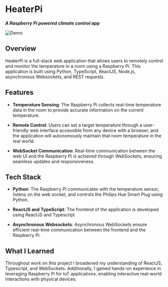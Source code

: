 # HeaterPi
***A Raspberry Pi powered climate control app***

![Demo](https://imageupload.io/ib/mdoNAl3OJSmlscg_1696497463.gif)

## Overview

HeaterPi is a full-stack web application that allows users to remotely control and monitor the temperature in a room using a Raspberry Pi. This application is built using Python, TypeScript, ReactJS, Node.js, asynchronous Websockets, and REST requests.

## Features

- **Temperature Sensing**: The Raspberry Pi collects real-time temperature data in the room to provide accurate information on the current temperature.

- **Remote Control**: Users can set a target temperature through a user-friendly web interface accessible from any device with a browser, and the application will autonomously maintain that room temperature in the real world.

- **WebSocket Communication**: Real-time communication between the web UI and the Raspberry Pi is achieved through WebSockets, ensuring seamless updates and responsiveness.

## Tech Stack

- **Python**: The Raspberry Pi communicates with the temperature sensor, listens on the web socket, and controls the Philips Hue Smart Plug using Python.

- **ReactJS and TypeScript**: The frontend of the application is developed using ReactJS and Typescript

- **Asynchronous Websockets**: Asynchronous WebSockets ensure efficient real-time communication between the frontend and the Raspberry Pi.

## What I Learned
Throughout work on this project I broadened my understanding of ReactJS, Typescript, and WebSockets. Additionally, I gained hands-on experience in leveraging Raspberry Pi for IoT applications, enabling interactive real-world interactions with physical devices.
